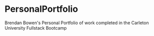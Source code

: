 # PersonalPortfolio
Brendan Bowen's Personal Portfolio of work completed in the Carleton University Fullstack Bootcamp
